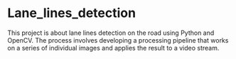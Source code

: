 # Lane_lines_detection
This project is about lane lines detection on the road using Python and OpenCV. The process involves developing a processing pipeline that works on a series of individual images and applies the result to a video stream.
